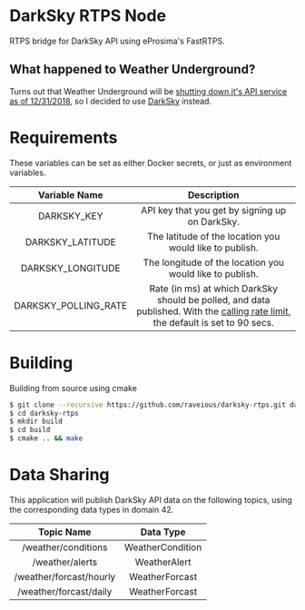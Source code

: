 # DarkSky RTPS Node
RTPS bridge for DarkSky API using eProsima's FastRTPS.

## What happened to Weather Underground?
 Turns out that Weather Underground will be [shutting down it's API service as of 12/31/2018](https://apicommunity.wunderground.com/weatherapi/topics/end-of-service-for-the-weather-underground-api), so I decided to use [DarkSky](https://darksky.net) instead.

# Requirements

These variables can be set as either Docker secrets, or just as environment variables.

Variable Name | Description
:---:|:---:
DARKSKY_KEY | API key that you get by signing up on DarkSky.
DARKSKY_LATITUDE | The latitude of the location you would like to publish.
DARKSKY_LONGITUDE | The longitude of the location you would like to publish.
DARKSKY_POLLING_RATE | Rate (in ms) at which DarkSky should be polled, and data published. With the [calling rate limit](https://darksky.net/dev/docs/faq), the default is set to 90 secs.

# Building

Building from source using cmake

```bash
$ git clone --recursive https://github.com/raveious/darksky-rtps.git darksky-rtps
$ cd darksky-rtps
$ mkdir build
$ cd build
$ cmake .. && make
```

# Data Sharing

This application will publish DarkSky API data on the following topics, using the corresponding data types in domain 42.

Topic Name | Data Type
:---:|:---:
/weather/conditions | WeatherCondition
/weather/alerts | WeatherAlert
/weather/forcast/hourly | WeatherForcast
/weather/forcast/daily | WeatherForcast
